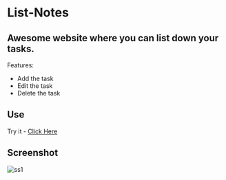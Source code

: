 # List-Notes

## Awesome website where you can list down your tasks.

Features:
- Add the task
- Edit the task
- Delete the task

## Use
Try it - [Click Here](https://nitish312.github.io/List-Notes/)

## Screenshot
![ss1](https://github.com/nitish312/List-Notes/assets/94921807/c88b3f6a-b301-4141-bd6f-c131e5761b21)
